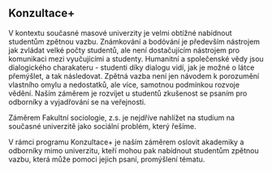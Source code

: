 ## Konzultace+

V kontextu současné masové univerzity je velmi obtížné nabídnout studentům zpětnou vazbu. Známkování a bodóvání je především nástrojem jak zvládat velké počty studentů, ale není dostačujícím nástrojem pro komunikaci mezi vyučujícími a studenty. Humanitní a společenské vědy jsou dialogického charakateru - studenti díky dialogu vidí, jak je možné o látce přemýšlet, a tak následovat. Zpětná vazba není jen návodem k porozumění vlastního omylu a nedostatků, ale více, samotnou podmínkou rozvoje vědění. Naším záměrem je rozvíjet u studentů zkušenost se psaním pro odborníky a vyjadřování se na veřejnosti.

Záměrem Fakultní sociologie, z.s. je nejdříve nahlížet na studium na současné univerzitě jako sociální problém, který řešíme. 

V rámci programu Konzultace+ je naším záměrem oslovit akademiky a odborníky mimo univerzitu, kteří mohou pak nabídnout studentům zpětnou vazbu, která může pomoci jejich psaní, promýšlení tématu.





